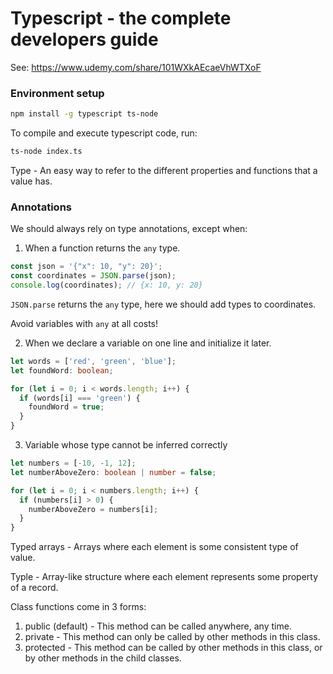 # Typescript - the complete developers guide

See: https://www.udemy.com/share/101WXkAEcaeVhWTXoF

### Environment setup

```bash
npm install -g typescript ts-node
```

To compile and execute typescript code, run:

```bash
ts-node index.ts
```

Type - An easy way to refer to the different properties and functions that a value has.

### Annotations

We should always rely on type annotations, except when:
1. When a function returns the `any` type.
```typescript
const json = '{"x": 10, "y": 20}';
const coordinates = JSON.parse(json);
console.log(coordinates); // {x: 10, y: 20}
```
`JSON.parse` returns the `any` type, here we should add types to coordinates.

Avoid variables with `any` at all costs!

2. When we declare a variable on one line and initialize it later.

```typescript
let words = ['red', 'green', 'blue'];
let foundWord: boolean;

for (let i = 0; i < words.length; i++) {
  if (words[i] === 'green') {
    foundWord = true;
  }
}
```

3. Variable whose type cannot be inferred correctly
```typescript
let numbers = [-10, -1, 12];
let numberAboveZero: boolean | number = false;

for (let i = 0; i < numbers.length; i++) {
  if (numbers[i] > 0) {
    numberAboveZero = numbers[i];
  }
}
```

Typed arrays - Arrays where each element is some consistent type of value.

Typle - Array-like structure where each element represents some property of a record.

Class functions come in 3 forms:

1. public (default) - This method can be called anywhere, any time.
2. private - This method can only be called by other methods in this class.
3. protected - This method can be called by other methods in this class, or by other methods in the child classes.
